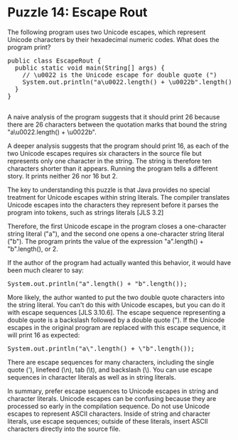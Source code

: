 # Puzzle 14: Escape Rout

The following program uses two Unicode escapes, which represent Unicode characters by 
their hexadecimal numeric codes. What does the program print?

<pre>
public class EscapeRout {
  public static void main(String[] args) {
    // \u0022 is the Unicode escape for double quote (")
    System.out.println("a\u0022.length() + \u0022b".length());
  }
}

</pre>

A naive analysis of the program suggests that it should print 26 because there are 
26 characters between the quotation marks that bound the string "a\u0022.length() + \u0022b". 

A deeper analysis suggests that the program should print 16, as each of the two Unicode escapes requires 
six characters in the source file but represents only one character in the string. 
The string is therefore ten characters shorter than it appears. 
Running the program tells a different story. It prints neither 26 nor 16 but 2.


The key to understanding this puzzle is that Java provides no special treatment for Unicode escapes within string literals. 
The compiler translates Unicode escapes into the characters 
they represent before it parses the program into tokens, such as strings literals [JLS 3.2]

Therefore, the first Unicode escape in the program closes a one-character string literal ("a"), 
and the second one opens a one-character string literal ("b"). 
The program prints the value of the expression "a".length() + "b".length(), or 2.


If the author of the program had actually wanted this behavior, it would have been much clearer to say:

<pre>
System.out.println("a".length() + "b".length());
</pre>


More likely, the author wanted to put the two double quote characters into the string literal. 
You can't do this with Unicode escapes, but you can do it with escape sequences [JLS 3.10.6]. 
The escape sequence representing a double quote is a backslash followed by a double quote (\"). 
If the Unicode escapes in the original program are replaced with this escape sequence, it will print 16 as expected:

<pre>
System.out.println("a\".length() + \"b".length());
</pre>


There are escape sequences for many characters, including the single quote (\'), linefeed (\n), tab (\t), and backslash (\\). 
You can use escape sequences in character literals as well as in string literals.

In summary, prefer escape sequences to Unicode escapes in string and character literals. 
Unicode escapes can be confusing because they are processed so early in the compilation sequence. 
Do not use Unicode escapes to represent ASCII characters. Inside of string and character literals, 
use escape sequences; outside of these literals, insert ASCII characters directly into the source file.
